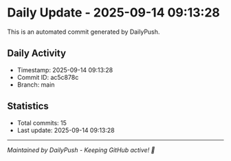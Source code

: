 # Daily Update - 2025-09-14 09:13:28

This is an automated commit generated by DailyPush.

## Daily Activity
- Timestamp: 2025-09-14 09:13:28
- Commit ID: ac5c878c
- Branch: main

## Statistics
- Total commits: 15
- Last update: 2025-09-14 09:13:28

---
*Maintained by DailyPush - Keeping GitHub active! 🚀*
